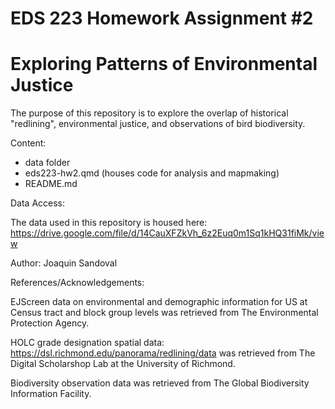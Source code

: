 # EDS 223 Homework Assignment #2 
# Exploring Patterns of Environmental Justice

The purpose of this repository is to explore the overlap of historical "redlining", environmental justice, and observations of bird biodiversity.  

Content:
- data folder 
- eds223-hw2.qmd (houses code for analysis and mapmaking)
- README.md

Data Access: 

The data used in this repository is housed here: https://drive.google.com/file/d/14CauXFZkVh_6z2Euq0m1Sq1kHQ31fiMk/view

Author: Joaquin Sandoval 

References/Acknowledgements: 

EJScreen data on environmental and demographic information for US at Census tract and block group levels was retrieved from The Environmental Protection Agency. 

HOLC grade designation spatial data: https://dsl.richmond.edu/panorama/redlining/data was retrieved from The Digital Scholarshop Lab at the University of Richmond.  

Biodiversity observation data was retrieved from The Global Biodiversity Information Facility.  




